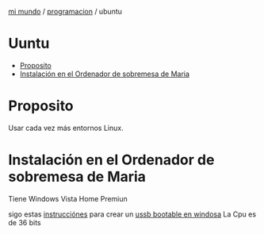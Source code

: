 [mi mundo](miMundo.html) / [programacion](programacion.html) / ubuntu 
#  Uuntu
<!-- MarkdownTOC -->

- [Proposito](#proposito)
- [Instalación en el Ordenador de sobremesa de Maria](#instalación-en-el-ordenador-de-sobremesa-de-maria)

<!-- /MarkdownTOC -->

# Proposito
Usar cada vez más entornos Linux.

# Instalación en el Ordenador de sobremesa de Maria
Tiene Windows Vista Home Premiun

sigo estas [instrucciónes](http://www.ubuntu.com/download/desktop)
para crear un [ussb bootable en windosa](http://www.ubuntu.com/download/desktop/create-a-usb-stick-on-windows)
La Cpu es de 36 bits 